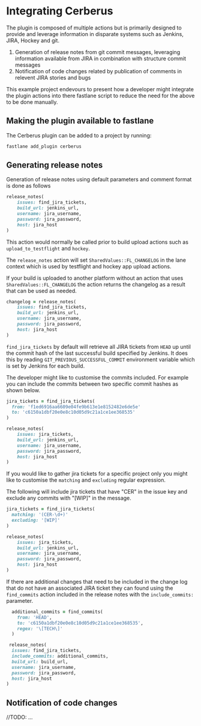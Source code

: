 # Integrating Cerberus

The plugin is composed of multiple actions but is primarily designed to provide and leverage information in disparate systems such as Jenkins, JIRA, Hockey and git.

1. Generation of release notes from git commit messages, leveraging information available from JIRA in combination with structure commit messages
1. Notification of code changes related by publication of comments in relevent JIRA stories and bugs

This example project endevours to present how a developer might integrate the plugin actions into there fastlane script to reduce the need for the above to be done manually.

## Making the plugin available to fastlane

The Cerberus plugin can be added to a project by running:

```bash
fastlane add_plugin cerberus
```

## Generating release notes

Generation of release notes using default parameters and comment format is done as follows

```ruby
release_notes(
	issues: find_jira_tickets,
	build_url: jenkins_url,
    username: jira_username,
    password: jira_password,
    host: jira_host
)
```

This action would normally be called prior to build upload actions such as `upload_to_testflight` and `hockey`.  

The `release_notes` action will set `SharedValues::FL_CHANGELOG` in the lane context which is used by testflight and hockey app upload actions.

If your build is uploaded to another platform without an action that uses `SharedValues::FL_CHANGELOG` the action returns the changelog as a result that can be used as needed.

```ruby
changelog = release_notes(
	issues: find_jira_tickets,
	build_url: jenkins_url,
    username: jira_username,
    password: jira_password,
    host: jira_host
)
```

`find_jira_tickets` by default will retrieve all JIRA tickets from `HEAD` up until the commit hash of the last successful build specified by Jenkins.  It does this by reading `GIT_PREVIOUS_SUCCESSFUL_COMMIT` environment variable which is set by Jenkins for each build.

The developer might like to customise the commits included.  For example you can include the commits between two specific commit hashes as shown below.

```ruby
jira_tickets = find_jira_tickets(
  from: 'f1ed6916aa6609e04fe9b613e1e8152482e6de5e'
  to: 'c6150a1dbf20e0e8c10d05d9c21a1ce1ee368535'
)

release_notes(
	issues: jira_tickets,
	build_url: jenkins_url,
    username: jira_username,
    password: jira_password,
    host: jira_host
)
```

If you would like to gather jira tickets for a specific project only you might like to customise the `matching` and `excluding` regular expression.

The following will include jira tickets that have "CER" in the issue key and exclude any commits with "[WIP]" in the message.

```ruby
jira_tickets = find_jira_tickets(
  matching: '(CER-\d+)'
  excluding: '[WIP]'
)

release_notes(
	issues: jira_tickets,
	build_url: jenkins_url,
    username: jira_username,
    password: jira_password,
    host: jira_host
)
```

If there are additional changes that need to be included in the change log that do not have an associated JIRA ticket they can found using the `find_commits` action included in the release notes with the `include_commits:` parameter.

```ruby
  additional_commits = find_commits(
    from: 'HEAD',
    to: 'c6150a1dbf20e0e8c10d05d9c21a1ce1ee368535',
    regex: '\[TECH\]'
  )

 release_notes(
  issues: find_jira_tickets,
  include_commits: additional_commits,
  build_url: build_url,
  username: jira_username,
  password: jira_password,
  host: jira_host
)
```

## Notification of code changes

//TODO: ...